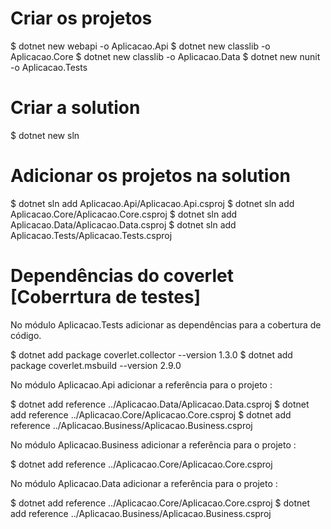 # Criar os projetos

$ dotnet new webapi -o Aplicacao.Api
$ dotnet new classlib -o Aplicacao.Core
$ dotnet new classlib -o Aplicacao.Data
$ dotnet new nunit -o Aplicacao.Tests

# Criar a solution

$ dotnet new sln

# Adicionar os projetos na solution

$ dotnet sln add Aplicacao.Api/Aplicacao.Api.csproj
$ dotnet sln add Aplicacao.Core/Aplicacao.Core.csproj
$ dotnet sln add Aplicacao.Data/Aplicacao.Data.csproj
$ dotnet sln add Aplicacao.Tests/Aplicacao.Tests.csproj

# Dependências do coverlet [Coberrtura de testes]

No módulo Aplicacao.Tests adicionar as dependências para a cobertura de código.

$ dotnet add package coverlet.collector --version 1.3.0
$ dotnet add package coverlet.msbuild --version 2.9.0

No módulo Aplicacao.Api adicionar a referência para o projeto :

$ dotnet add reference ../Aplicacao.Data/Aplicacao.Data.csproj
$ dotnet add reference ../Aplicacao.Core/Aplicacao.Core.csproj
$ dotnet add reference ../Aplicacao.Business/Aplicacao.Business.csproj

No módulo Aplicacao.Business adicionar a referência para o projeto :

$ dotnet add reference ../Aplicacao.Core/Aplicacao.Core.csproj

No módulo Aplicacao.Data adicionar a referência para o projeto :

$ dotnet add reference ../Aplicacao.Core/Aplicacao.Core.csproj
$ dotnet add reference ../Aplicacao.Business/Aplicacao.Business.csproj


